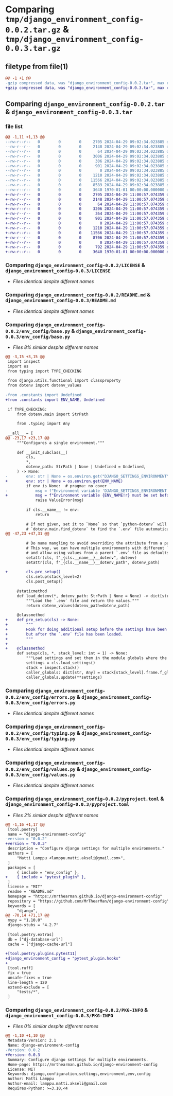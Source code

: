 # Comparing `tmp/django_environment_config-0.0.2.tar.gz` & `tmp/django_environment_config-0.0.3.tar.gz`

## filetype from file(1)

```diff
@@ -1 +1 @@
-gzip compressed data, was "django_environment_config-0.0.2.tar", max compression
+gzip compressed data, was "django_environment_config-0.0.3.tar", max compression
```

## Comparing `django_environment_config-0.0.2.tar` & `django_environment_config-0.0.3.tar`

### file list

```diff
@@ -1,11 +1,13 @@
--rw-r--r--   0        0        0     2705 2024-04-29 09:02:34.023885 django_environment_config-0.0.2/LICENSE
--rw-r--r--   0        0        0     2148 2024-04-29 09:02:34.023885 django_environment_config-0.0.2/README.md
--rw-r--r--   0        0        0       64 2024-04-29 09:02:34.023885 django_environment_config-0.0.2/env_config/__init__.py
--rw-r--r--   0        0        0     3006 2024-04-29 09:02:34.023885 django_environment_config-0.0.2/env_config/base.py
--rw-r--r--   0        0        0      306 2024-04-29 09:02:34.023885 django_environment_config-0.0.2/env_config/constants.py
--rw-r--r--   0        0        0      901 2024-04-29 09:02:34.023885 django_environment_config-0.0.2/env_config/errors.py
--rw-r--r--   0        0        0        0 2024-04-29 09:02:34.023885 django_environment_config-0.0.2/env_config/py.typed
--rw-r--r--   0        0        0     1210 2024-04-29 09:02:34.023885 django_environment_config-0.0.2/env_config/typing.py
--rw-r--r--   0        0        0    11566 2024-04-29 09:02:34.023885 django_environment_config-0.0.2/env_config/values.py
--rw-r--r--   0        0        0     8589 2024-04-29 09:02:34.023885 django_environment_config-0.0.2/pyproject.toml
--rw-r--r--   0        0        0     3640 1970-01-01 00:00:00.000000 django_environment_config-0.0.2/PKG-INFO
+-rw-r--r--   0        0        0     2705 2024-04-29 11:00:57.074359 django_environment_config-0.0.3/LICENSE
+-rw-r--r--   0        0        0     2148 2024-04-29 11:00:57.074359 django_environment_config-0.0.3/README.md
+-rw-r--r--   0        0        0       64 2024-04-29 11:00:57.074359 django_environment_config-0.0.3/env_config/__init__.py
+-rw-r--r--   0        0        0     3206 2024-04-29 11:00:57.074359 django_environment_config-0.0.3/env_config/base.py
+-rw-r--r--   0        0        0      364 2024-04-29 11:00:57.074359 django_environment_config-0.0.3/env_config/constants.py
+-rw-r--r--   0        0        0      901 2024-04-29 11:00:57.074359 django_environment_config-0.0.3/env_config/errors.py
+-rw-r--r--   0        0        0        0 2024-04-29 11:00:57.074359 django_environment_config-0.0.3/env_config/py.typed
+-rw-r--r--   0        0        0     1210 2024-04-29 11:00:57.074359 django_environment_config-0.0.3/env_config/typing.py
+-rw-r--r--   0        0        0    11566 2024-04-29 11:00:57.074359 django_environment_config-0.0.3/env_config/values.py
+-rw-r--r--   0        0        0     8706 2024-04-29 11:00:57.074359 django_environment_config-0.0.3/pyproject.toml
+-rw-r--r--   0        0        0        0 2024-04-29 11:00:57.074359 django_environment_config-0.0.3/pytest_plugin/__init__.py
+-rw-r--r--   0        0        0      792 2024-04-29 11:00:57.074359 django_environment_config-0.0.3/pytest_plugin/hooks.py
+-rw-r--r--   0        0        0     3640 1970-01-01 00:00:00.000000 django_environment_config-0.0.3/PKG-INFO
```

### Comparing `django_environment_config-0.0.2/LICENSE` & `django_environment_config-0.0.3/LICENSE`

 * *Files identical despite different names*

### Comparing `django_environment_config-0.0.2/README.md` & `django_environment_config-0.0.3/README.md`

 * *Files identical despite different names*

### Comparing `django_environment_config-0.0.2/env_config/base.py` & `django_environment_config-0.0.3/env_config/base.py`

 * *Files 8% similar despite different names*

```diff
@@ -3,15 +3,15 @@
 import inspect
 import os
 from typing import TYPE_CHECKING
 
 from django.utils.functional import classproperty
 from dotenv import dotenv_values
 
-from .constants import Undefined
+from .constants import ENV_NAME, Undefined
 
 if TYPE_CHECKING:
     from dotenv.main import StrPath
 
     from .typing import Any
 
 __all__ = [
@@ -23,17 +23,17 @@
     """Configures a single environment."""
 
     def __init_subclass__(
         cls,
         *,
         dotenv_path: StrPath | None | Undefined = Undefined,
     ) -> None:
-        env: str | None = os.environ.get("DJANGO_SETTINGS_ENVIRONMENT")
+        env: str | None = os.environ.get(ENV_NAME)
         if env is None:  # pragma: no cover
-            msg = f"Environment variable 'DJANGO_SETTINGS_ENVIRONMENT' is not set before subclassing {cls.__name__!r}"
+            msg = f"Environment variable {ENV_NAME!r} must be set before subclassing {cls.__name__!r}"
             raise ValueError(msg)
 
         if cls.__name__ != env:
             return
 
         # If not given, set it to `None` so that `python-dotenv` will use
         # `dotenv.main.find_dotenv` to find the `.env` file automatically.
@@ -47,23 +47,31 @@
 
         # Do name mangling to avoid overriding the attribute from a parent class.
         # This way, we can have multiple environments with different `.env` files,
         # and allow using values from a parent `.env` file as defaults (if desired).
         setattr(cls, f"_{cls.__name__}__dotenv", dotenv)
         setattr(cls, f"_{cls.__name__}__dotenv_path", dotenv_path)
 
+        cls.pre_setup()
         cls.setup(stack_level=2)
         cls.post_setup()
 
     @staticmethod
     def load_dotenv(*, dotenv_path: StrPath | None = None) -> dict[str, str]:
         """Load the `.env` file and return the values."""
         return dotenv_values(dotenv_path=dotenv_path)
 
     @classmethod
+    def pre_setup(cls) -> None:
+        """
+        Hook for doing additional setup before the settings have been loaded,
+        but after the `.env` file has been loaded.
+        """
+
+    @classmethod
     def setup(cls, *, stack_level: int = 1) -> None:
         """Load settings and set them in the module globals where the environment is defined."""
         settings = cls.load_settings()
         stack = inspect.stack()
         caller_globals: dict[str, Any] = stack[stack_level].frame.f_globals
         caller_globals.update(**settings)
```

### Comparing `django_environment_config-0.0.2/env_config/errors.py` & `django_environment_config-0.0.3/env_config/errors.py`

 * *Files identical despite different names*

### Comparing `django_environment_config-0.0.2/env_config/typing.py` & `django_environment_config-0.0.3/env_config/typing.py`

 * *Files identical despite different names*

### Comparing `django_environment_config-0.0.2/env_config/values.py` & `django_environment_config-0.0.3/env_config/values.py`

 * *Files identical despite different names*

### Comparing `django_environment_config-0.0.2/pyproject.toml` & `django_environment_config-0.0.3/pyproject.toml`

 * *Files 2% similar despite different names*

```diff
@@ -1,16 +1,17 @@
 [tool.poetry]
 name = "django-environment-config"
-version = "0.0.2"
+version = "0.0.3"
 description = "Configure django settings for multiple environments."
 authors = [
     "Matti Lamppu <lamppu.matti.akseli@gmail.com>",
 ]
 packages = [
     { include = "env_config" },
+    { include = "pytest_plugin" },
 ]
 license = "MIT"
 readme = "README.md"
 homepage = "https://mrthearman.github.io/django-environment-config"
 repository = "https://github.com/MrThearMan/django-environment-config"
 keywords = [
     "django",
@@ -70,14 +71,17 @@
 mypy = "1.10.0"
 django-stubs = "4.2.7"
 
 [tool.poetry.extras]
 db = ["dj-database-url"]
 cache = ["django-cache-url"]
 
+[tool.poetry.plugins.pytest11]
+django_environment_config = "pytest_plugin.hooks"
+
 [tool.ruff]
 fix = true
 unsafe-fixes = true
 line-length = 120
 extend-exclude = [
     "tests/*",
 ]
```

### Comparing `django_environment_config-0.0.2/PKG-INFO` & `django_environment_config-0.0.3/PKG-INFO`

 * *Files 0% similar despite different names*

```diff
@@ -1,10 +1,10 @@
 Metadata-Version: 2.1
 Name: django-environment-config
-Version: 0.0.2
+Version: 0.0.3
 Summary: Configure django settings for multiple environments.
 Home-page: https://mrthearman.github.io/django-environment-config
 License: MIT
 Keywords: django,configuration,settings,environment,env,config
 Author: Matti Lamppu
 Author-email: lamppu.matti.akseli@gmail.com
 Requires-Python: >=3.10,<4
```

